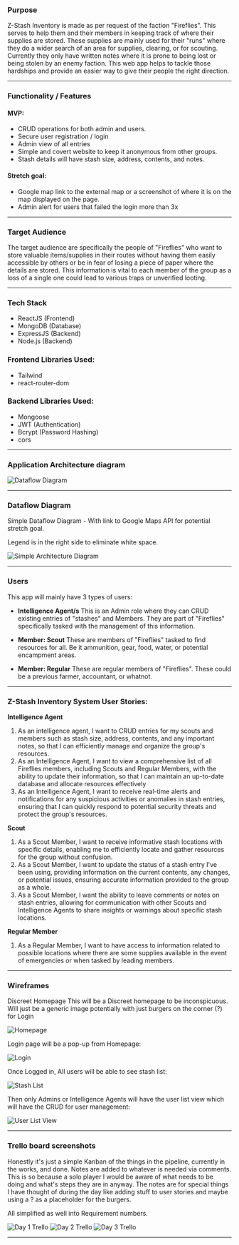 

### Purpose
Z-Stash Inventory is made as per request of the faction "Fireflies". This serves to help them and their members in keeping track of where their supplies are stored. These supplies are mainly used for their "runs" where they do a wider search of an area for supplies, clearing, or for scouting. Currently they only have written notes where it is prone to being lost or being stolen by an enemy faction. This web app helps to tackle those hardships and provide an easier way to give their people the right direction.

---

### Functionality / Features

#### MVP:
- CRUD operations for both admin and users.
- Secure user registration / login
- Admin view of all entries
- Simple and covert website to keep it anonymous from other groups.
- Stash details will have stash size, address, contents, and notes.

#### Stretch goal:
- Google map link to the external map or a screenshot of where it is on the map displayed on the page.
- Admin alert for users that failed the login more than 3x

---

### Target Audience
The target audience are specifically the people of "Fireflies" who want to store valuable items/supplies in their routes without having them easily accessible by others or be in fear of losing a piece of paper where the details are stored. This information is vital to each member of the group as a loss of a single one could lead to various traps or unverified looting.

---

### Tech Stack
- ReactJS (Frontend)
- MongoDB (Database)
- ExpressJS (Backend)
- Node.js (Backend)


### Frontend Libraries Used:
- Tailwind
- react-router-dom

### Backend Libraries Used:
- Mongoose
- JWT (Authentication)
- Bcrypt (Password Hashing)
- cors

---

### Application Architecture diagram

![Dataflow Diagram](/docs/AAD%20-%20Z%20Stash%20Inventory%20System.jpeg "AAD")

---


### Dataflow Diagram

Simple Dataflow Diagram - With link to Google Maps API for potential stretch goal.

Legend is in the right side to eliminate white space.

![Simple Architecture Diagram](/docs/Z-Stash%20DFD.jpg "AAD")

---

### Users
This app will mainly have 3 types of users:

- **Intelligence Agent/s**
This is an Admin role where they can CRUD existing entries of "stashes" and Members.  They are part of "Fireflies" specifically tasked with the management of this information.

- **Member: Scout**
These are members of "Fireflies" tasked to find resources for all. Be it ammunition, gear, food, water, or potential encampment areas.

- **Member: Regular**
These are regular members of "Fireflies". These could be a previous farmer, accountant, or whatnot.

---

### **Z-Stash Inventory System User Stories:**

**Intelligence Agent**
1. As an intelligence agent, I want to CRUD entries for my scouts and members such as stash size, address, contents, and any important notes, so that I can efficiently manage and organize the group's resources.
2. As an Intelligence Agent, I want to view a comprehensive list of all Fireflies members, including Scouts and Regular Members, with the ability to update their information, so that I can maintain an up-to-date database and allocate resources effectively
3. As an Intelligence Agent, I want to receive real-time alerts and notifications for any suspicious activities or anomalies in stash entries, ensuring that I can quickly respond to potential security threats and protect the group's resources.

**Scout**
1. As a Scout Member, I want to receive informative stash locations with specific details, enabling me to efficiently locate and gather resources for the group without confusion.
2. As a Scout Member, I want to update the status of a stash entry I've been using, providing information on the current contents, any changes, or potential issues, ensuring accurate information provided to the group as a whole.
3. As a Scout Member, I want the ability to leave comments or notes on stash entries, allowing for communication with other Scouts and Intelligence Agents to share insights or warnings about specific stash locations.

**Regular Member**
1. As a Regular Member, I want to have access to information related to possible locations where there are some supplies available in the event of emergencies or when tasked by leading members.

---

### Wireframes

Discreet Homepage
This will be a Discreet homepage to be inconspicuous. Will just be a generic image potentially with just burgers on the corner (?) for Login

![Homepage](/docs/Homepage.jpg "Homepage wireframe")


Login page will be a pop-up from Homepage:

![Login](/docs/Login.jpg "Login wireframe")

Once Logged in, All users will be able to see stash list:

![Stash List](/docs/Stash%20View.jpg "Stash List View")

Then only Admins or Intelligence Agents will have the user list view which will have the CRUD for user management:

![User List View](/docs/Admin%20base.jpg "User List View")

---

### Trello board screenshots

Honestly it's just a simple Kanban of the things in the pipeline, currently in the works, and done. Notes are added to whatever is needed via comments. This is so because a solo player I would be aware of what needs to be doing and what's steps they are in anyway. The notes are for special things I have thought of during the day like adding stuff to user stories and maybe using a ? as a placeholder for the burgers.

All simplified as well into Requirement numbers.

![Day 1 Trello](/docs/Day%201%20-%20Trello.JPG "First day/phase of the project")
![Day 2 Trello](/docs/Day%202%20-%20Trello.JPG "Second day/phase of the project")
![Day 3 Trello](/docs/Day%203%20-%20Trello.JPG "Third day/phase of the project")

---






